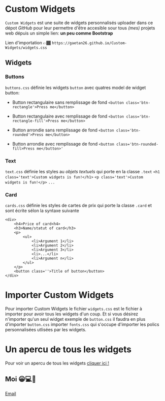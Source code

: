 # Custom Widgets
`Custom Widgets` est une suite de widgets personnalisés uploader dans ce dépot _GitHub_ pour leur permettre d'être accesible sour tous _(mes)_ projets web dépuis un simple lien: __un peu comme Bootstrap__

Lien d'importation 👉🏾 `https://gaetan26.github.io/Custom-Widgets/widgets.css`

## Widgets
### Buttons
`buttons.css` définie les widgets `button` avec quatres model de widget button:
* Button rectangulaire sans remplissage de fond
`<button class='btn-rectangle'>Press me</button>`

* Button rectangulaire avec remplissage de fond
`<button class='btn-rectangle-fill'>Press me</button>`

* Button arrondie sans remplissage de fond
`<button class='btn-rounded'>Press me</button>`

* Button arrondie avec remplissage de fond
`<button class='btn-rounded-fill>Press me</button>'`

### Text
`text.css` définie les styles au _objets textuels_ qui porte en la classe `.text`
`<h1 class='text'>Custom widgets is fun!</h1>`
`<p class='text'>Custom widgets is fun!</p>`
`...`

### Card
`cards.css` définie les styles de cartes de prix qui porte la classe `.card` et sont écrite sélon la syntaxe suivante

```
<div>
    <h4>Price of card<h4>
    <h3>Name/statut of card</h3>
    <p>
        <ul>
            <li>Argument 1</li>
            <li>Argument 2</li>
            <li>Argument 3</li>
            <li>...</li>
            <li>Argument n</li>
        </ul>
    </p>
    <button class=''>Title of button</button>
</div>
```

# Importer Custom Widgets
Pour importer Custom Widgets le fichier `widgets.css` est le fichier à importer pour avoir tous les widgets d'un coup.
Et si vous désirez n'importer qu'un seul widget exemple de `button.css` il faudra en plus d'importer `button.css` importer `fonts.css` qui s'occupe d'importer les polics personnalisées utlisées par les widgets.

# Un apercu de tous les widgets
Pour voir un apercu de tous les widgets [cliquer ici !](https://gaetan26.github.io/Custom-Widgets/)

## Moi 😀💻📠
[Email](mailto:gaetansg26@gmail.com)
